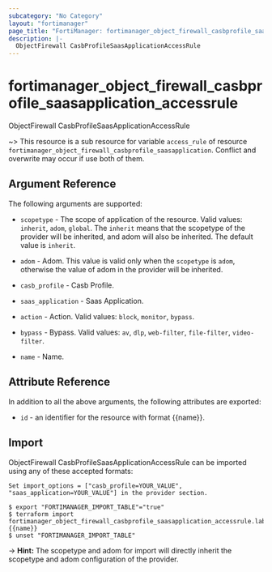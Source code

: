 ```yaml
---
subcategory: "No Category"
layout: "fortimanager"
page_title: "FortiManager: fortimanager_object_firewall_casbprofile_saasapplication_accessrule"
description: |-
  ObjectFirewall CasbProfileSaasApplicationAccessRule
---
```


# fortimanager_object_firewall_casbprofile_saasapplication_accessrule
ObjectFirewall CasbProfileSaasApplicationAccessRule

~> This resource is a sub resource for variable `access_rule` of resource `fortimanager_object_firewall_casbprofile_saasapplication`. Conflict and overwrite may occur if use both of them.



## Argument Reference


The following arguments are supported:

* `scopetype` - The scope of application of the resource. Valid values: `inherit`, `adom`, `global`. The `inherit` means that the scopetype of the provider will be inherited, and adom will also be inherited. The default value is `inherit`.
* `adom` - Adom. This value is valid only when the `scopetype` is `adom`, otherwise the value of adom in the provider will be inherited.
* `casb_profile` - Casb Profile.
* `saas_application` - Saas Application.

* `action` - Action. Valid values: `block`, `monitor`, `bypass`.

* `bypass` - Bypass. Valid values: `av`, `dlp`, `web-filter`, `file-filter`, `video-filter`.

* `name` - Name.


## Attribute Reference

In addition to all the above arguments, the following attributes are exported:
* `id` - an identifier for the resource with format {{name}}.

## Import

ObjectFirewall CasbProfileSaasApplicationAccessRule can be imported using any of these accepted formats:
```
Set import_options = ["casb_profile=YOUR_VALUE", "saas_application=YOUR_VALUE"] in the provider section.

$ export "FORTIMANAGER_IMPORT_TABLE"="true"
$ terraform import fortimanager_object_firewall_casbprofile_saasapplication_accessrule.labelname {{name}}
$ unset "FORTIMANAGER_IMPORT_TABLE"
```
-> **Hint:** The scopetype and adom for import will directly inherit the scopetype and adom configuration of the provider.
